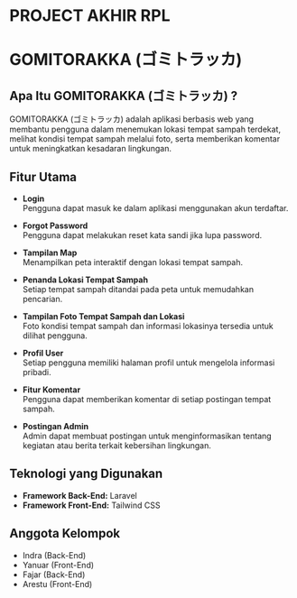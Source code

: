 # PROJECT AKHIR RPL  
# GOMITORAKKA (ゴミトラッカ)

## Apa Itu GOMITORAKKA (ゴミトラッカ) ?
GOMITORAKKA (ゴミトラッカ) adalah aplikasi berbasis web yang membantu pengguna dalam menemukan lokasi tempat sampah terdekat, melihat kondisi tempat sampah melalui foto, serta memberikan komentar untuk meningkatkan kesadaran lingkungan.

## Fitur Utama
- **Login**  
  Pengguna dapat masuk ke dalam aplikasi menggunakan akun terdaftar.

- **Forgot Password**  
  Pengguna dapat melakukan reset kata sandi jika lupa password.

- **Tampilan Map**  
  Menampilkan peta interaktif dengan lokasi tempat sampah.

- **Penanda Lokasi Tempat Sampah**  
  Setiap tempat sampah ditandai pada peta untuk memudahkan pencarian.

- **Tampilan Foto Tempat Sampah dan Lokasi**  
  Foto kondisi tempat sampah dan informasi lokasinya tersedia untuk dilihat pengguna.

- **Profil User**  
  Setiap pengguna memiliki halaman profil untuk mengelola informasi pribadi.

- **Fitur Komentar**  
  Pengguna dapat memberikan komentar di setiap postingan tempat sampah.

- **Postingan Admin**  
  Admin dapat membuat postingan untuk menginformasikan tentang kegiatan atau berita terkait kebersihan lingkungan.

## Teknologi yang Digunakan
- **Framework Back-End:** Laravel
- **Framework Front-End:** Tailwind CSS

## Anggota Kelompok
- Indra (Back-End)
- Yanuar (Front-End)
- Fajar (Back-End)
- Arestu (Front-End)
